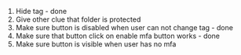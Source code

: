 1. Hide tag - done
2. Give other clue that folder is protected
3. Make sure button is disabled when user can not change tag - done
4. Make sure that button click on enable mfa button works - done
5. Make sure button is visible when user has no mfa

